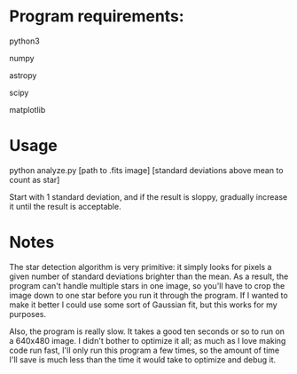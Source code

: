 Program requirements:
=====================
python3

numpy

astropy

scipy

matplotlib

Usage
=====
python analyze.py \[path to .fits image\] \[standard deviations above mean to count as star\]

Start with 1 standard deviation, and if the result is sloppy, gradually increase it until the result is acceptable.

Notes
=====
The star detection algorithm is very primitive: it simply looks for pixels a given number of standard deviations brighter than the mean. As a result, the program can't handle multiple stars in one image, so you'll have to crop the image down to one star before you run it through the program. If I wanted to make it better I could use some sort of Gaussian fit, but this works for my purposes.

Also, the program is really slow. It takes a good ten seconds or so to run on a 640x480 image. I didn't bother to optimize it all; as much as I love making code run fast, I'll only run this program a few times, so the amount of time I'll save is much less than the time it would take to optimize and debug it.
